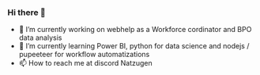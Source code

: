 ### Hi there 👋

<!--
**Natzugen/Natzugen** is a ✨ _special_ ✨ repository because its `README.md` (this file) appears on your GitHub profile.

Here are some ideas to get you started:

- 🔭 I’m currently working on ...
- 🌱 I’m currently learning ...
- 👯 I’m looking to collaborate on ...
- 🤔 I’m looking for help with ...
- 💬 Ask me about ...
- 📫 How to reach me: ...
- 😄 Pronouns: ...
- ⚡ Fun fact: ...
-->


- 🔭 I’m currently working on webhelp as a Workforce cordinator and BPO data analysis
- 🌱 I’m currently learning Power BI, python for data science and nodejs / pupeeteer for workflow automatizations
- 📫 How to reach me at discord Natzugen
